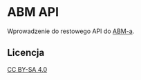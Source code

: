 # ABM API

Wprowadzenie do restowego API do [ABM-a](https://e-abm.pl).

## Licencja

[CC BY-SA 4.0](https://creativecommons.org/licenses/by-sa/4.0/)
